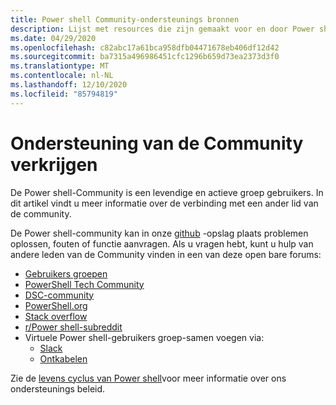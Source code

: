 ```yaml
---
title: Power shell Community-ondersteunings bronnen
description: Lijst met resources die zijn gemaakt voor en door Power shell-gebruikers
ms.date: 04/29/2020
ms.openlocfilehash: c82abc17a61bca958dfb04471678eb406df12d42
ms.sourcegitcommit: ba7315a496986451cfc1296b659d73ea2373d3f0
ms.translationtype: MT
ms.contentlocale: nl-NL
ms.lasthandoff: 12/10/2020
ms.locfileid: "85794819"
---
```

# <a name="getting-support-from-the-community"></a>Ondersteuning van de Community verkrijgen

De Power shell-Community is een levendige en actieve groep gebruikers. In dit artikel vindt u meer informatie over de verbinding met een ander lid van de community.

De Power shell-community kan in onze [github](https://github.com/powershell/powershell/issues) -opslag plaats problemen oplossen, fouten of functie aanvragen. Als u vragen hebt, kunt u hulp van andere leden van de Community vinden in een van deze open bare forums:

- [Gebruikers groepen](https://aka.ms/psusergroup)
- [PowerShell Tech Community](https://techcommunity.microsoft.com/t5/PowerShell/ct-p/WindowsPowerShell)
- [DSC-community](https://dsccommunity.org/)
- [PowerShell.org](https://powershell.org/)
- [Stack overflow](https://stackoverflow.com/questions/tagged/powershell)
- [r/Power shell-subreddit](https://www.reddit.com/r/PowerShell/)
- Virtuele Power shell-gebruikers groep-samen voegen via:
  - [Slack](https://aka.ms/psslack)
  - [Ontkabelen](https://aka.ms/psdiscord)

Zie de [levens cyclus van Power shell](/powershell/scripting/powershell-support-lifecycle)voor meer informatie over ons ondersteunings beleid.
